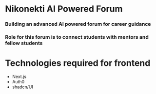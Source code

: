 # Nikonekti AI Powered Forum

### Building an advanced AI powered forum for career guidance
### Role for this forum is to connect students with mentors and fellow students

# Technologies required for frontend
- Next.js
- Auth0
- shadcn/UI